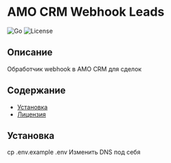 # AMO CRM Webhook Leads

![Go](https://img.shields.io/badge/Go-1.21-blue.svg)
![License](https://img.shields.io/badge/license-MIT-green.svg)

## Описание

Обработчик webhook в AMO CRM для сделок

## Содержание

- [Установка](#установка)
- [Лицензия](#лицензия)

## Установка

cp .env.example .env
Изменить DNS под себя